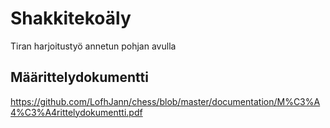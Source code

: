 # Shakkitekoäly

Tiran harjoitustyö annetun pohjan avulla

## Määrittelydokumentti

https://github.com/LofhJann/chess/blob/master/documentation/M%C3%A4%C3%A4rittelydokumentti.pdf
